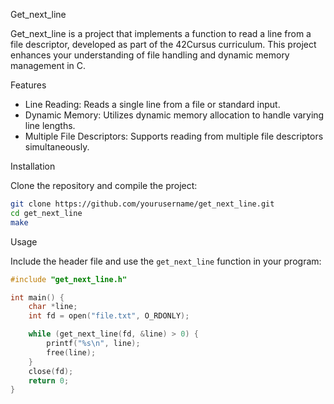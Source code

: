 Get_next_line

Get_next_line is a project that implements a function to read a line from a file descriptor, developed as part of the 42Cursus curriculum. This project enhances your understanding of file handling and dynamic memory management in C.

Features

- Line Reading: Reads a single line from a file or standard input.
- Dynamic Memory: Utilizes dynamic memory allocation to handle varying line lengths.
- Multiple File Descriptors: Supports reading from multiple file descriptors simultaneously.

Installation

Clone the repository and compile the project:

```bash
git clone https://github.com/yourusername/get_next_line.git
cd get_next_line
make
```

Usage

Include the header file and use the `get_next_line` function in your program:

```c
#include "get_next_line.h"

int main() {
    char *line;
    int fd = open("file.txt", O_RDONLY);

    while (get_next_line(fd, &line) > 0) {
        printf("%s\n", line);
        free(line);
    }
    close(fd);
    return 0;
}
```
